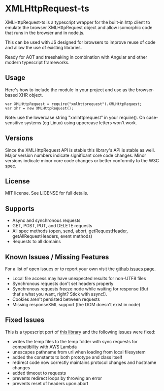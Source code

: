 # XMLHttpRequest-ts #

XMLHttpRequest-ts is a typescript wrapper for the built-in http client to emulate the
browser XMLHttpRequest object and allow isomorphic code that runs in the browser and in node.js.

This can be used with JS designed for browsers to improve reuse of code and
allow the use of existing libraries.

Ready for AOT and treeshaking in combination with Angular and other modern typescript frameworks.

## Usage ##

Here's how to include the module in your project and use as the browser-based
XHR object.

    var XMLHttpRequest = require("xmlhttprequest").XMLHttpRequest;
    var xhr = new XMLHttpRequest();

Note: use the lowercase string "xmlhttprequest" in your require(). On
case-sensitive systems (eg Linux) using uppercase letters won't work.

## Versions ##

Since the XMLHttpRequest API is stable this library's API is stable as
well. Major version numbers indicate significant core code changes.
Minor versions indicate minor core code changes or better conformity to
the W3C spec.

## License ##

MIT license. See LICENSE for full details.

## Supports ##

* Async and synchronous requests
* GET, POST, PUT, and DELETE requests
* All spec methods (open, send, abort, getRequestHeader,
  getAllRequestHeaders, event methods)
* Requests to all domains

## Known Issues / Missing Features ##

For a list of open issues or to report your own visit the [github issues
page](https://github.com/hmoog/XMLHttpRequest-ts/issues).

* Local file access may have unexpected results for non-UTF8 files
* Synchronous requests don't set headers properly
* Synchronous requests freeze node while waiting for response (But that's what you want, right? Stick with async!).
* Cookies aren't persisted between requests
* Missing responseXML support (the DOM doesn't exist in node)

## Fixed Issues ##

This is a typescript port of [this library](https://github.com/driverdan/node-XMLHttpRequest/) and the following issues were fixed:

* writes the temp files to the temp folder with sync requests for compatibility with AWS Lambda
* unescapes pathname from url when loading from local filesystem
* added the constants to both prototype and class itself
* redirect code now correctly maintains protocol changes and hostname changes
* added timeout to requests
* prevents redirect loops by throwing an error
* prevents reset of headers upon abort
